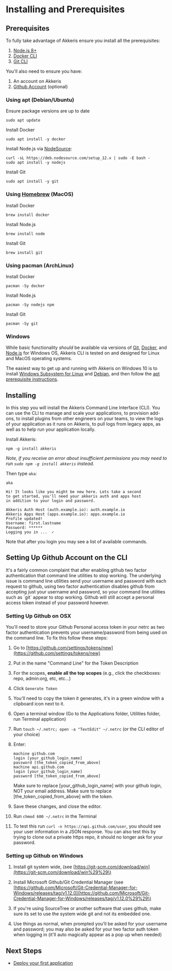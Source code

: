 # Installing and Prerequisites

## Prerequisites

To fully take advantage of Akkeris ensure you install all the prerequisites:

1. [Node.js 8+](https://nodejs.org)
2. [Docker CLI](https://www.docker.com/products/docker-desktop)
3. [Git CLI](https://git-scm.com/book/en/v2/Getting-Started-The-Command-Line)

You'll also need to ensure you have:

1. An account on Akkeris
2. [Github Account](https://github.com) (optional)

### Using apt (Debian/Ubuntu)

Ensure package versions are up to date
```shell
sudo apt update
```

Install Docker
```shell
sudo apt install -y docker
```

Install Node.js via [NodeSource](https://github.com/nodesource/distributions/blob/master/README.md):
```shell
curl -sL https://deb.nodesource.com/setup_12.x | sudo -E bash -
sudo apt install -y nodejs
```

Install Git
```shell
sudo apt install -y git
```

### Using [Homebrew](https://brew.sh/) (MacOS)

Install Docker
```shell
brew install docker
```

Install Node.js
```shell
brew install node
```

Install Git
```shell
brew install git
```

### Using pacman (ArchLinux)

Install Docker
```shell
pacman -Sy docker
```

Install Node.js
```shell
pacman -Sy nodejs npm
```

Install Git
```shell
pacman -Sy git
```

### Windows

While basic functionality _should_ be available via versions of [Git](https://gitforwindows.org/), [Docker](https://www.docker.com/products/docker-desktop), and [Node.js](https://nodejs.org/en/) for Windows OS, Akkeris CLI is tested on and designed for Linux and MacOS operating systems. 

The easiest way to get up and running with Akkeris on Windows 10 is to install [Windows Subsystem for Linux](https://docs.microsoft.com/en-us/windows/wsl/install-win10) and [Debian](https://www.microsoft.com/store/apps/9MSVKQC78PK6), and then follow the [apt prerequisite instructions](#using-apt-debianubuntu).

## Installing

In this step you will install the Akkeris Command Line Interface \(CLI\). You can use the CLI to manage and scale your applications, to provision add-ons, to install plugins from other engineers on your teams, to view the logs of your application as it runs on Akkeris, to pull logs from legacy apps, as well as to help run your application locally.

Install Akkeris:

```shell
npm -g install akkeris
```

_Note, if you receive an error about insufficient permissions you may need to run _`sudo npm -g install akkeris`_ instead._

Then type `aka`:

```shell
aka

Hi! It looks like you might be new here. Lets take a second
to get started, you'll need your akkeris auth and apps host
in addition to your login and password.

Akkeris Auth Host (auth.example.io): auth.example.io
Akkeris Apps Host (apps.example.io): apps.example.io
Profile updated!
Username: first.lastname
Password: ******
Logging you in ...  ✓
```

Note that after you login you may see a list of available commands.

## Setting Up Github Account on the CLI

It's a fairly common complaint that after enabling github two factor authentication that command line utilities to stop working.  The underlying issue is command line utilities send your username and password with each request to github, using two factor authentication disables github from accepting just your username and password, so your command line utilities such as \`git\` appear to stop working.  Github will still accept a personal access token instead of your password however.

### Setting Up Github on OSX

You'll need to store your Github Personal access token in your netrc as two factor authentication prevents your username/password from being used on the command line.   To fix this follow these steps:

1. Go to [https://github.com/settings/tokens/new](https://github.com/settings/tokens/new)
2. Put in the name "Command Line" for the Token Description
3. For the scopes, **enable all the top scopes** \(e.g., click the checkboxes: repo, admin:org, etc, etc...\) 
4. Click `Generate Token`
5. You'll need to copy the token it generates, it's in a green window with a clipboard icon next to it.
6. Open a terminal window \(Go to the Applications folder, Utilities folder, run Terminal application\)
7. Run `touch ~/.netrc; open -a "TextEdit" ~/.netrc` \(or the CLI editor of your choice\)
8. Enter:

   ```
   machine github.com
   login [your_github_login_name]
   password [the_token_copied_from_above]
   machine api.github.com
   login [your_github_login_name]
   password [the_token_copied_from_above]
   ```

   Make sure to replace \[your\_github\_login\_name\] with your github login, NOT your email address.  Make sure to replace \[the\_token\_copied\_from\_above\] with the token.

9. Save these changes, and close the editor.

10. Run `chmod 600 ~/.netrc` in the Terminal

11. To test this run `curl -n https://api.github.com/user`, you should see your user information in a JSON response.  You can also test this by trying to clone out a private https repo, it should no longer ask for your password.

### Setting up Github on Windows

1. Install git system wide, \(see [https://git-scm.com/download/win](https://git-scm.com/download/win%29%29\)

2. Install Microsoft Github/Git Credential Manager \(see [https://github.com/Microsoft/Git-Credential-Manager-for-Windows/releases/tag/v1.12.0](https://github.com/Microsoft/Git-Credential-Manager-for-Windows/releases/tag/v1.12.0%29%29\)

3. If you're using SourceTree or another software that uses github, make sure its set to use the system wide git and not its embedded one.

4. Use things as normal, when prompted you'll be asked for your username and password; you may also be asked for your two factor auth token when logging in \(it'll auto magically appear as a pop up when needed\)


## Next Steps

* [Deploy your first application](//getting-started.md)